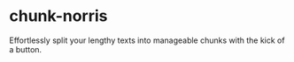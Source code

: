 # chunk-norris
Effortlessly split your lengthy texts into manageable chunks with the kick of a button.

